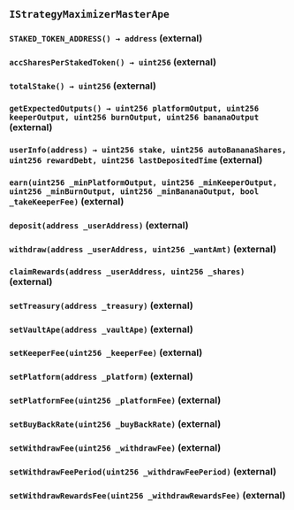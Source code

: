 ## `IStrategyMaximizerMasterApe`






### `STAKED_TOKEN_ADDRESS() → address` (external)





### `accSharesPerStakedToken() → uint256` (external)





### `totalStake() → uint256` (external)





### `getExpectedOutputs() → uint256 platformOutput, uint256 keeperOutput, uint256 burnOutput, uint256 bananaOutput` (external)





### `userInfo(address) → uint256 stake, uint256 autoBananaShares, uint256 rewardDebt, uint256 lastDepositedTime` (external)





### `earn(uint256 _minPlatformOutput, uint256 _minKeeperOutput, uint256 _minBurnOutput, uint256 _minBananaOutput, bool _takeKeeperFee)` (external)





### `deposit(address _userAddress)` (external)





### `withdraw(address _userAddress, uint256 _wantAmt)` (external)





### `claimRewards(address _userAddress, uint256 _shares)` (external)





### `setTreasury(address _treasury)` (external)





### `setVaultApe(address _vaultApe)` (external)





### `setKeeperFee(uint256 _keeperFee)` (external)





### `setPlatform(address _platform)` (external)





### `setPlatformFee(uint256 _platformFee)` (external)





### `setBuyBackRate(uint256 _buyBackRate)` (external)





### `setWithdrawFee(uint256 _withdrawFee)` (external)





### `setWithdrawFeePeriod(uint256 _withdrawFeePeriod)` (external)





### `setWithdrawRewardsFee(uint256 _withdrawRewardsFee)` (external)






